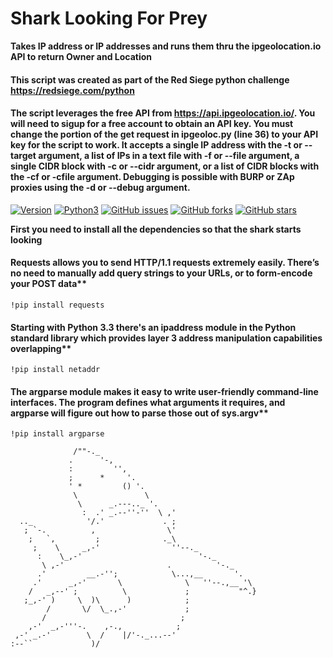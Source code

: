 # Shark Looking For Prey


**Takes IP address or IP addresses and runs them thru the ipgeolocation.io API to return Owner and Location**
#### This script was created as part of the Red Siege python challenge https://redsiege.com/python
#### The script leverages the free API from https://api.ipgeolocation.io/. You will need to sigup for a free account to obtain an API key. You must change the portion of the get request in ipgeoloc.py (line 36) to your API key for the script to work. It accepts a single IP address with the -t or --target argument, a list of IPs in a text file with -f or --file argument, a single CIDR block with -c or --cidr argument, or a list of CIDR blocks with the -cf or -cfile argument. Debugging is possible with BURP or ZAp proxies using the -d or --debug argument.

[![Version](https://img.shields.io/badge/version-1.3.3-red.svg)]() [![Python3](https://img.shields.io/badge/python-3.8.5-green.svg)]()
[![GitHub issues](https://img.shields.io/github/issues/BlacksCrows/Shark-Searcher.svg)](https://github.com/BlacksCrows/Shark-Searcher/issues)
[![GitHub forks](https://img.shields.io/github/forks/BlacksCrows/Shark-Searcher.svg)](https://github.com/BlacksCrows/Shark-Searcher/network)
[![GitHub stars](https://img.shields.io/github/stars/BlacksCrows/Shark-Searcher.svg)](https://github.com/BlacksCrows/Shark-Searcher/stargazers)


**First you need to install all the dependencies so that the shark starts looking**

#### Requests allows you to send HTTP/1.1 requests extremely easily. There’s no need to manually add query strings to your URLs, or to form-encode your POST data**
```!pip install requests```

#### Starting with Python 3.3 there's an ipaddress module in the Python standard library which provides layer 3 address manipulation capabilities overlapping**
```!pip install netaddr```
#### The argparse module makes it easy to write user-friendly command-line interfaces. The program defines what arguments it requires, and argparse will figure out how to parse those out of sys.argv**
```!pip install argparse```

```
              /""-._
             .      '-,
             :         '',
             ;      *     '.
             ' *         () '.
              \               \
               \      _.---.._ '.
                :  .' _.--''-''  \ ,'
  .._            '/.'             . ;
   ; `-.          ,                \'
    ;   `,         ;              ._\
     ;    \     _,-'                ''--._
      :    \_,-'                          '-._
       \ ,-'                       .          '-._
      .'         __.-'';            \...,__       '.
     .'      _,-'       \              \   ''--.,__ '\
    /   _,--' ;          \             ;           "^.}
   ;_,-' )     \  )\      )            ;
        /       \/  \_.,-'             ;
       /                              ;
    ,-'  _,-'''-.    ,-.,            ;
 ,-' _.-'        \  /    |/'-._...--'
:--``             )/
```
